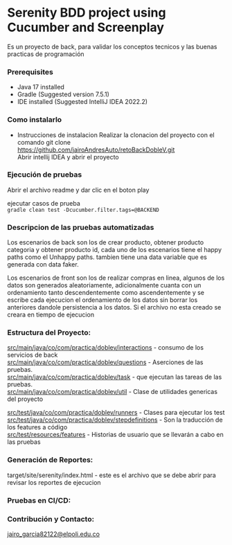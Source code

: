 # Serenity BDD project using Cucumber and Screenplay 

Es un proyecto de back, para validar los conceptos tecnicos y las buenas practicas de programación

### Prerequisites
* Java 17 installed
* Gradle  (Suggested version 7.5.1)
* IDE installed (Suggested IntelliJ IDEA 2022.2)

### Como instalarlo
* Instrucciones de instalacion
Realizar la clonacion del proyecto con el comando git clone https://github.com/jairoAndresAuto/retoBackDobleV.git <br>
Abrir intellij IDEA y abrir el proyecto


### Ejecución de pruebas

Abrir el archivo readme y dar clic en el boton play

ejecutar casos de prueba<br>
`gradle clean test -Dcucumber.filter.tags=@BACKEND`

### Descripcion de las pruebas automatizadas

Los escenarios de back son los de crear producto, obtener producto categoria y obtener producto id, cada uno de los escenarios tiene el happy paths como el Unhappy paths. tambien tiene una data variable que es generada con data faker.

Los escenarios de front son los de realizar compras en linea, algunos de los datos son generados aleatoriamente, adicionalmente cuanta con un ordenamiento tanto descendentemente como ascendentemente y se escribe cada ejecucion el ordenamiento de los datos sin borrar los anteriores dandole persistencia a los datos. Si el archivo no esta creado se creara en tiempo de ejecucion

### Estructura del Proyecto:

[src/main/java/co/com/practica/doblev/interactions]() - consumo de los servicios de back <br>
[src/main/java/co/com/practica/doblev/questions]() - Aserciones de las pruebas. <br>
[src/main/java/co/com/practica/doblev/task]() - que ejecutan las tareas de las pruebas. <br>
[src/main/java/co/com/practica/doblev/util]() - Clase de utilidades genericas del proyecto <br>

[src/test/java/co/com/practica/doblev/runners]() - Clases para ejecutar los test <br>
[src/test/java/co/com/practica/doblev/stepdefinitions]() - Son la traducción de los features a código <br>
[src/test/resources/features]() - Historias de usuario que se llevarán a cabo en las pruebas <br>


### Generación de Reportes:

target/site/serenity/index.html - este es el archivo que se debe abrir para revisar los reportes de ejecucion


### Pruebas en CI/CD: <br>


### Contribución y Contacto:

[jairo_garcia82122@elpoli.edu.co](mailto:jairo_garcia82122@elpoli.edu.co)


 
